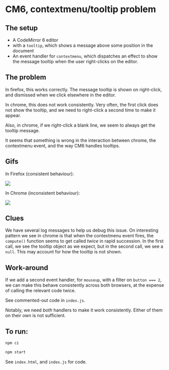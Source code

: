 # CM6, contextmenu/tooltip problem

## The setup

- A CodeMirror 6 editor
- with a `tooltip`, which shows a message above some position in the document
- An event handler for `contextmenu`, which dispatches an effect to show the message tooltip
  when the user right-clicks on the editor.


## The problem

In firefox, this works correctly. The message tooltip is shown on right-click, and 
dismissed when we click elsewhere in the editor.

In chrome, this does not work consistently. Very often, the first click does not show 
the tooltip, and we need to right-click a second time to make it appear.

Also, in chrome, if we right-click a blank line, we seem to always get the tooltip message.

It seems that something is wrong in the interaction between chrome, the contextmenu event,
and the way CM6 handles tooltips.

## Gifs

In Firefox (consistent behaviour):


![](./images/cm-firefox.gif)

In Chrome (inconsistent behaviour):


![](./images/cm-chrome.gif)

## Clues

We have several log messages to help us debug this issue.
On interesting pattern we see in chrome is that when the contextmenu event fires,
the `compute()` function seems to get called *twice* in rapid succession. In 
the first call, we see the tooltip object as we expect, but in the second call,
we see a `null`. This may account for how the tooltip is not shown.


## Work-around

If we add a second event handler, for `mouseup`, with a filter on `button === 2`, we 
can make this behave consistently across both browsers, at the expense of calling the 
relevant code twice.

See commented-out code in `index.js`.

Notably, we need *both* handlers to make it work consistently. Either of them on their own is not sufficient.


## To run:

``` sh
npm ci

npm start
```

See `index.html`, and `index.js` for code.

